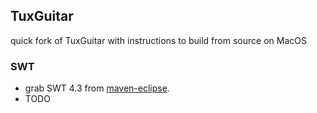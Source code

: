 ## TuxGuitar

quick fork of TuxGuitar with instructions to build from source on MacOS

### SWT

* grab SWT 4.3 from [maven-eclipse](https://github.com/maven-eclipse/maven-eclipse.github.io/tree/master/maven/org/eclipse/swt/org.eclipse.swt.cocoa.macosx.x86_64).
* TODO
